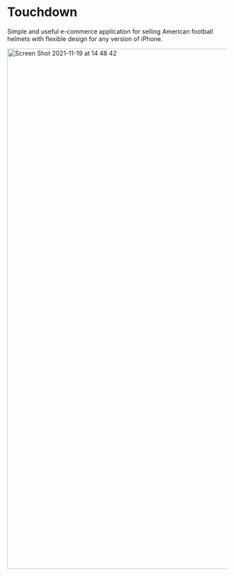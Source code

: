 # Touchdown
Simple and useful e-commerce application for selling American football helmets with flexible design for any version of iPhone.

<img width="1195" alt="Screen Shot 2021-11-19 at 14 48 42" src="https://user-images.githubusercontent.com/61043918/149515222-4083022d-9c4c-4746-8a74-10ba69d716ea.png">
